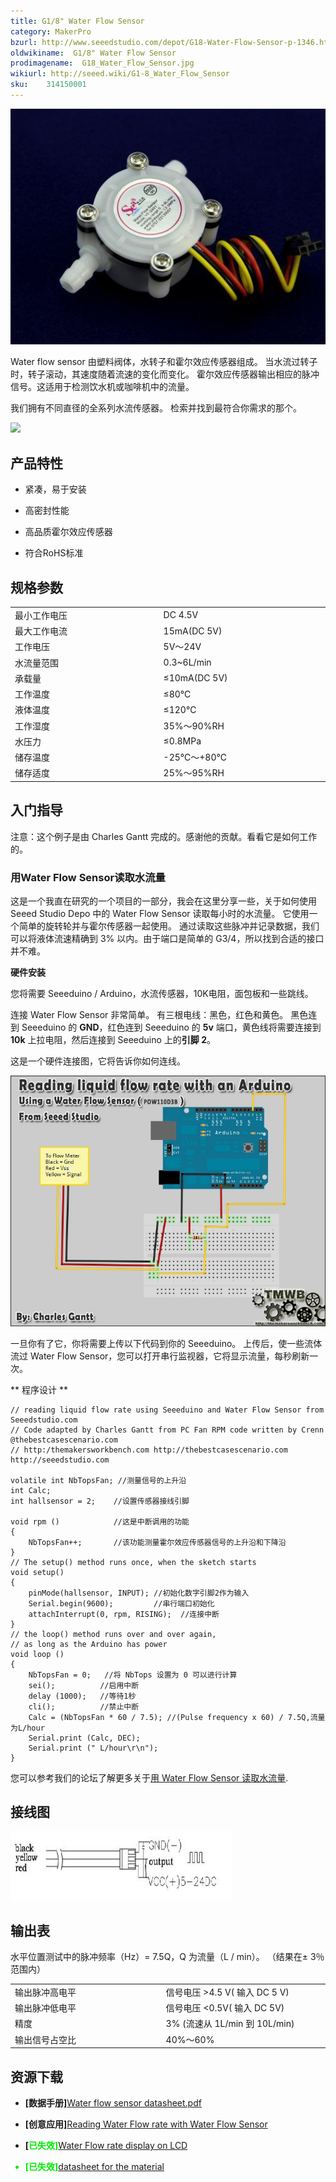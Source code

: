 ```yaml
---
title: G1/8" Water Flow Sensor
category: MakerPro
bzurl: http://www.seeedstudio.com/depot/G18-Water-Flow-Sensor-p-1346.html?cPath=25_32
oldwikiname:  G1/8" Water Flow Sensor
prodimagename:  G18_Water_Flow_Sensor.jpg
wikiurl: http://seeed.wiki/G1-8_Water_Flow_Sensor
sku:    314150001
---
```

[![](https://github.com/SeeedDocument/G1-8_Water_Flow_Sensor/raw/master/img/G18_Water_Flow_Sensor.jpg)](http://www.seeedstudio.com/depot/G18-Water-Flow-Sensor-p-1346.html?cPath=25_32)

Water flow sensor 由塑料阀体，水转子和霍尔效应传感器组成。 当水流过转子时，转子滚动，其速度随着流速的变化而变化。 霍尔效应传感器输出相应的脉冲信号。这适用于检测饮水机或咖啡机中的流量。

我们拥有不同直径的全系列水流传感器。 检索并找到最符合你需求的那个。

[![](https://github.com/SeeedDocument/wiki_chinese/raw/master/docs/images/click_to_buy.PNG)](https://item.taobao.com/item.htm?spm=a1z10.3-c.w4002-11172317909.14.18651024ipeJqD&id=45550733026)

##  产品特性

*   紧凑，易于安装

*   高密封性能

*   高品质霍尔效应传感器

*   符合RoHS标准

##  规格参数

<table >
<tr>
<td>最小工作电压
</td>
<td>DC 4.5V
</td></tr>
<tr>
<td>最大工作电流
</td>
<td>15mA(DC 5V)
</td></tr>
<tr>
<td width="400px">工作电压
</td>
<td width="400px">5V～24V
</td></tr>
<tr>
<td>水流量范围
</td>
<td>0.3~6L/min
</td></tr>
<tr>
<td>承载量
</td>
<td>≤10mA(DC 5V)
</td></tr>
<tr>
<td>工作温度
</td>
<td>≤80℃
</td></tr>
<tr>
<td>液体温度
</td>
<td>≤120℃
</td></tr>
<tr>
<td>工作湿度
</td>
<td>35%～90%RH
</td></tr>
<tr>
<td>水压力
</td>
<td>≤0.8MPa
</td></tr>
<tr>
<td>储存温度
</td>
<td>-25℃～+80℃
</td></tr>
<tr>
<td>储存适度
</td>
<td>25%～95%RH
</td></tr></table>

##  入门指导

<font>注意：这个例子是由 Charles Gantt 完成的。感谢他的贡献。看看它是如何工作的。</font>

###   用Water Flow Sensor读取水流量

这是一个我直在研究的一个项目的一部分，我会在这里分享一些，关于如何使用 Seeed Studio Depo 中的 Water Flow Sensor 读取每小时的水流量。 它使用一个简单的旋转轮并与霍尔传感器一起使用。 通过读取这些脉冲并记录数据，我们可以将液体流速精确到 3% 以内。由于端口是简单的 G3/4，所以找到合适的接口并不难。

**硬件安装**

您将需要 Seeeduino / Arduino，水流传感器，10K电阻，面包板和一些跳线。

连接 Water Flow Sensor 非常简单。 有三根电线：黑色，红色和黄色。 黑色连到 Seeeduino 的 **GND**，红色连到 Seeeduino 的 **5v** 端口，黄色线将需要连接到 **10k** 上拉电阻，然后连接到 Seeeduino 上的**引脚 2**。

这是一个硬件连接图，它将告诉你如何连线。

![](https://github.com/SeeedDocument/G1-8_Water_Flow_Sensor/raw/master/img/Reading_liquid_flow_rate_with_an_Arduino.jpg)

一旦你有了它，你将需要上传以下代码到你的 Seeeduino。 上传后，使一些流体流过 Water Flow Sensor，您可以打开串行监视器，它将显示流量，每秒刷新一次。

** 程序设计 **
```
// reading liquid flow rate using Seeeduino and Water Flow Sensor from Seeedstudio.com
// Code adapted by Charles Gantt from PC Fan RPM code written by Crenn @thebestcasescenario.com
// http:/themakersworkbench.com http://thebestcasescenario.com http://seeedstudio.com

volatile int NbTopsFan; //测量信号的上升沿
int Calc;
int hallsensor = 2;    //设置传感器接线引脚

void rpm ()            //这是中断调用的功能
{
    NbTopsFan++;       //该功能测量霍尔效应传感器信号的上升沿和下降沿
}
// The setup() method runs once, when the sketch starts
void setup()
{
    pinMode(hallsensor, INPUT); //初始化数字引脚2作为输入
    Serial.begin(9600);         //串行端口初始化
    attachInterrupt(0, rpm, RISING);  //连接中断
}
// the loop() method runs over and over again,
// as long as the Arduino has power
void loop ()
{
    NbTopsFan = 0;   //将 NbTops 设置为 0 可以进行计算
    sei();          //启用中断
    delay (1000);   //等待1秒
    cli();          //禁止中断
    Calc = (NbTopsFan * 60 / 7.5); //(Pulse frequency x 60) / 7.5Q,流量为L/hour
    Serial.print (Calc, DEC);
    Serial.print (" L/hour\r\n");
}
```

您可以参考我们的论坛了解更多关于[用 Water Flow Sensor 读取水流量](http://www.seeedstudio.com/forum/viewtopic.php?f=4&amp;t=989&amp;p=3632#p3632).

##  接线图

![](https://github.com/SeeedDocument/G1-8_Water_Flow_Sensor/raw/master/img/Wfs-wiring.jpg)

##  输出表

水平位置测试中的脉冲频率（Hz）= 7.5Q，Q 为流量（L / min）。 （结果在± 3％范围内）
<table >
<tr>
<td width="400px">输出脉冲高电平
</td>
<td width="400px">信号电压 &gt;4.5 V( 输入 DC 5 V)
</td></tr>
<tr>
<td>输出脉冲低电平
</td>
<td>信号电压 &lt;0.5V( 输入 DC 5V)
</td></tr>
<tr>
<td>精度
</td>
<td>3% (流速从 1L/min 到 10L/min)
</td></tr>
<tr>
<td>输出信号占空比
</td>
<td>40%～60%
</td></tr></table>

##  资源下载

*   **[数据手册]**[Water flow sensor datasheet.pdf](https://github.com/SeeedDocument/G1-8_Water_Flow_Sensor/raw/master/res/Water_flow_sensor_datasheet.pdf)

*   **[创意应用]**[Reading Water Flow rate with Water Flow Sensor](http://www.seeedstudio.com/forum/viewtopic.php?f=4&amp;t=989&amp;p=3632#p3632)

*   **[<font color =“Red”>已失效]**[Water Flow rate display on LCD](http://www.practicalarduino.com/projects/water-flow-gauge)

*   **[<font color =“Red”>已失效]**[datasheet for the material](http://garden.seeedstudio.com/images/4/4e/YEE70G30HSLNC..pdf)
